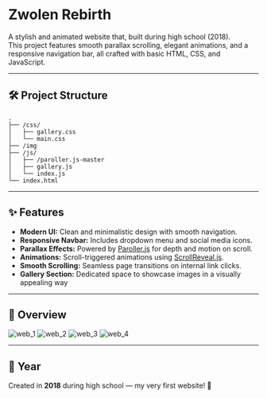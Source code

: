 # Zwolen Rebirth

A stylish and animated website that, built during high school (2018).  
This project features smooth parallax scrolling, elegant animations, and a responsive navigation bar, all crafted with basic HTML, CSS, and JavaScript.

---

## 🛠 Project Structure

```
.
├── /css/
│   ├── gallery.css
│   └── main.css
├── /img
├── /js/
│   ├── /paroller.js-master
│   ├── gallery.js
│   └── index.js
└── index.html
```

---

## ✨ Features

- **Modern UI:** Clean and minimalistic design with smooth navigation.
- **Responsive Navbar:** Includes dropdown menu and social media icons.
- **Parallax Effects:** Powered by [Paroller.js](https://github.com/tgomilar/paroller.js) for depth and motion on scroll.
- **Animations:** Scroll-triggered animations using [ScrollReveal.js](https://scrollrevealjs.org/).
- **Smooth Scrolling:** Seamless page transitions on internal link clicks.
- **Gallery Section:** Dedicated space to showcase images in a visually appealing way

---

## 📸 Overview

![web_1](https://github.com/user-attachments/assets/a45b1cc5-3219-403f-9b86-987b255aaa17)
![web_2](https://github.com/user-attachments/assets/6aba52ab-dac4-4161-af8e-ac848b81eeb3)
![web_3](https://github.com/user-attachments/assets/e689e4dc-0e08-4e8c-9e54-fabf1dd6ad43)
![web_4](https://github.com/user-attachments/assets/5544ee36-367d-4a8d-9915-9a3ed617981f)

---

## 📅 Year

Created in **2018** during high school — my very first website! 🌟
